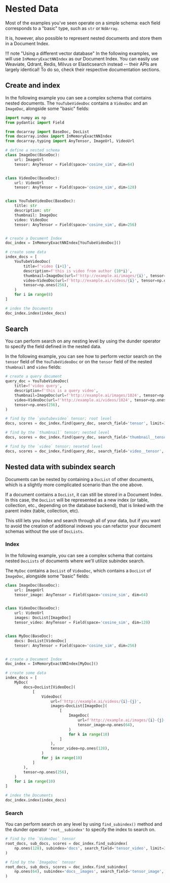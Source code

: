 # Nested Data

Most of the examples you've seen operate on a simple schema: each field corresponds to a "basic" type, such as `str` or `NdArray`.

It is, however, also possible to represent nested documents and store them in a Document Index.

!!! note "Using a different vector database"
    In the following examples, we will use `InMemoryExactNNIndex` as our Document Index. 
    You can easily use Weaviate, Qdrant, Redis, Milvus or Elasticsearch instead -- their APIs are largely identical!
    To do so, check their respective documentation sections.

## Create and index
In the following example you can see a complex schema that contains nested documents.
The `YouTubeVideoDoc` contains a `VideoDoc` and an `ImageDoc`, alongside some "basic" fields:

```python
import numpy as np
from pydantic import Field

from docarray import BaseDoc, DocList
from docarray.index import InMemoryExactNNIndex
from docarray.typing import AnyTensor, ImageUrl, VideoUrl

# define a nested schema
class ImageDoc(BaseDoc):
    url: ImageUrl
    tensor: AnyTensor = Field(space='cosine_sim', dim=64)


class VideoDoc(BaseDoc):
    url: VideoUrl
    tensor: AnyTensor = Field(space='cosine_sim', dim=128)


class YouTubeVideoDoc(BaseDoc):
    title: str
    description: str
    thumbnail: ImageDoc
    video: VideoDoc
    tensor: AnyTensor = Field(space='cosine_sim', dim=256)


# create a Document Index
doc_index = InMemoryExactNNIndex[YouTubeVideoDoc]()

# create some data
index_docs = [
    YouTubeVideoDoc(
        title=f'video {i+1}',
        description=f'this is video from author {10*i}',
        thumbnail=ImageDoc(url=f'http://example.ai/images/{i}', tensor=np.ones(64)),
        video=VideoDoc(url=f'http://example.ai/videos/{i}', tensor=np.ones(128)),
        tensor=np.ones(256),
    )
    for i in range(8)
]

# index the Documents
doc_index.index(index_docs)
```

## Search

You can perform search on any nesting level by using the dunder operator to specify the field defined in the nested data.

In the following example, you can see how to perform vector search on the `tensor` field of the `YouTubeVideoDoc` or on the `tensor` field of the nested `thumbnail` and `video` fields:

```python
# create a query document
query_doc = YouTubeVideoDoc(
    title=f'video query',
    description=f'this is a query video',
    thumbnail=ImageDoc(url=f'http://example.ai/images/1024', tensor=np.ones(64)),
    video=VideoDoc(url=f'http://example.ai/videos/1024', tensor=np.ones(128)),
    tensor=np.ones(256),
)

# find by the `youtubevideo` tensor; root level
docs, scores = doc_index.find(query_doc, search_field='tensor', limit=3)

# find by the `thumbnail` tensor; nested level
docs, scores = doc_index.find(query_doc, search_field='thumbnail__tensor', limit=3)

# find by the `video` tensor; neseted level
docs, scores = doc_index.find(query_doc, search_field='video__tensor', limit=3)
```

## Nested data with subindex search

Documents can be nested by containing a `DocList` of other documents, which is a slightly more complicated scenario than the one above.

If a document contains a `DocList`, it can still be stored in a Document Index.
In this case, the `DocList` will be represented as a new index (or table, collection, etc., depending on the database backend), that is linked with the parent index (table, collection, etc).

This still lets you index and search through all of your data, but if you want to avoid the creation of additional indexes you can refactor your document schemas without the use of `DocLists`.


### Index

In the following example, you can see a complex schema that contains nested `DocLists` of documents where we'll utilize subindex search.

The `MyDoc` contains a `DocList` of `VideoDoc`, which contains a `DocList` of `ImageDoc`, alongside some "basic" fields:

```python
class ImageDoc(BaseDoc):
    url: ImageUrl
    tensor_image: AnyTensor = Field(space='cosine_sim', dim=64)


class VideoDoc(BaseDoc):
    url: VideoUrl
    images: DocList[ImageDoc]
    tensor_video: AnyTensor = Field(space='cosine_sim', dim=128)


class MyDoc(BaseDoc):
    docs: DocList[VideoDoc]
    tensor: AnyTensor = Field(space='cosine_sim', dim=256)


# create a Document Index
doc_index = InMemoryExactNNIndex[MyDoc]()

# create some data
index_docs = [
    MyDoc(
        docs=DocList[VideoDoc](
            [
                VideoDoc(
                    url=f'http://example.ai/videos/{i}-{j}',
                    images=DocList[ImageDoc](
                        [
                            ImageDoc(
                                url=f'http://example.ai/images/{i}-{j}-{k}',
                                tensor_image=np.ones(64),
                            )
                            for k in range(10)
                        ]
                    ),
                    tensor_video=np.ones(128),
                )
                for j in range(10)
            ]
        ),
        tensor=np.ones(256),
    )
    for i in range(10)
]

# index the Documents
doc_index.index(index_docs)
```

### Search

You can perform search on any level by using `find_subindex()` method and the dunder operator `'root__subindex'` to specify the index to search on.

```python
# find by the `VideoDoc` tensor
root_docs, sub_docs, scores = doc_index.find_subindex(
    np.ones(128), subindex='docs', search_field='tensor_video', limit=3
)

# find by the `ImageDoc` tensor
root_docs, sub_docs, scores = doc_index.find_subindex(
    np.ones(64), subindex='docs__images', search_field='tensor_image', limit=3
)
```